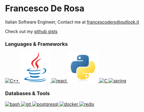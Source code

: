 # Francesco De Rosa
Italian Software Engineer, Contact me at [francescodero@outlook.it](mailto:francescodero@outlook.it) 


Check out my [github gists](https://gist.github.com/fDero/)


### Languages & Frameworks
<a href="https://en.wikipedia.org/wiki/C%2B%2B">
    <!-- C++: a very versatile programming language capable of delivering really good performance without sacrificing high-level concepts and constructs -->
    <img src="https://upload.wikimedia.org/wikipedia/commons/1/18/ISO_C%2B%2B_Logo.svg" alt="C++" width="100" height="100">
</a>
<a href="https://www.java.com/en/">
    <!-- JAVA: a widely-used, object-oriented programming language, used for building enterprise-level applications and Android mobile apps-->
    <img src="https://raw.githubusercontent.com/devicons/devicon/master/icons/java/java-original.svg" alt="java" width="100" height="100"/>
</a>
<a href="https://go.dev/">
    <!-- GO (GOLANG): An open-source programming language supported by Google -->
    <img src="https://upload.wikimedia.org/wikipedia/commons/0/05/Go_Logo_Blue.svg" alt="react" height="80"/>
</a>
<a href="https://www.python.org">
    <!-- PYTHON: a versatile, interpreted language known for its readability and ease of use -->
    <img src="https://raw.githubusercontent.com/devicons/devicon/master/icons/python/python-original.svg" alt="python" width="100" height="100"/>
</a>
<a href="https://en.wikipedia.org/wiki/C_(programming_language)">
    <!-- C: a powerful and versatile programming language with a rich history, widely used for embedded systems, and performance-critical applications -->
    <img src="https://upload.wikimedia.org/wikipedia/commons/1/18/C_Programming_Language.svg" alt="C" width="100" height="100">
</a>
<a href="https://spring.io/">
    <!-- SPRING: comprehensive framework for building enterprise Java applications emphasizing modularity and simplicity -->
    <img src="https://www.vectorlogo.zone/logos/springio/springio-icon.svg" alt="spring" width="100" height="100">
</a>

### Databases & Tools
<a href="https://www.gnu.org/software/bash/">
    <!-- BASH: the default linux shell -->
    <img src="https://upload.wikimedia.org/wikipedia/commons/4/4b/Bash_Logo_Colored.svg" alt="bash" width="100" height="100"/>
</a>
<a href="https://git-scm.com/">
    <!-- GIT: a version control system, widely used for tracking changes in source code during software development -->
    <img src="https://www.vectorlogo.zone/logos/git-scm/git-scm-icon.svg" alt="git" width="100" height="100"/>
</a>
<a href="https://www.postgresql.org/">
    <!-- POSTGRESQL: an open source relational database whose popularity is increasingly growing -->
    <img src="https://user-images.githubusercontent.com/43990877/213594344-2d9d8ec9-587f-4afe-86b9-cea1fd0223e8.png" alt="postgresql" width="100" height="100"/>
</a>
<a href="https://www.docker.com/">
    <!-- DOCKER: a platform for developing, shipping, and running applications in containers -->
    <img src="https://jackmckew.dev/img/Moby-logo.png" alt="docker" height="100"/> 
</a>
<a href="https://redis.io">
    <!-- REDIS: a non persistend, in-memory database often used to store cache or session information -->
    <img src="https://www.svgrepo.com/show/303460/redis-logo.svg" alt="redis" width="100" height="100"/> 
</a>
